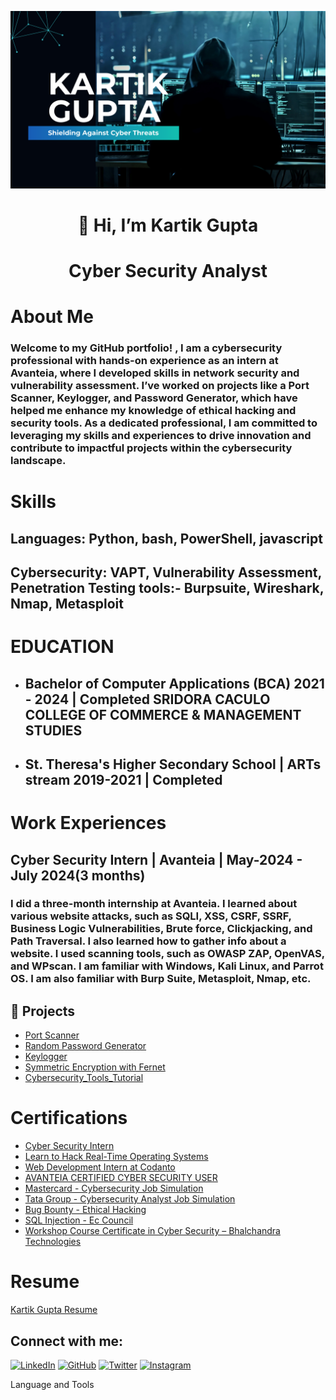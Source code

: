 ![logo](https://github.com/kartik8411/kartik8411/blob/main/banner.png)
<h1 align="center">👋 Hi, I’m Kartik Gupta</h1>

<h1 align="center"> Cyber Security Analyst 




# About Me

### Welcome to my GitHub portfolio! , I am a cybersecurity professional with hands-on experience as an intern at Avanteia, where I developed skills in network security and vulnerability assessment. I’ve worked on projects like a Port Scanner, Keylogger, and Password Generator, which have helped me enhance my knowledge of ethical hacking and security tools. As a dedicated professional, I am committed to leveraging my skills and experiences to drive innovation and contribute to impactful projects within the cybersecurity landscape.

# Skills

## <p>Languages: Python, bash, PowerShell, javascript
## Cybersecurity: VAPT, Vulnerability Assessment, Penetration Testing tools:- Burpsuite, Wireshark, Nmap, Metasploit</p>

# EDUCATION 

- ## Bachelor of Computer Applications (BCA) 2021 - 2024 | Completed SRIDORA CACULO COLLEGE OF COMMERCE & MANAGEMENT STUDIES

- ## St. Theresa's Higher Secondary School | ARTs stream 2019-2021 | Completed

# Work Experiences 

## Cyber Security Intern |  Avanteia | May-2024  - July 2024(3 months)
### I did a three-month internship at Avanteia. I learned about various website attacks, such as SQLI, XSS, CSRF, SSRF, Business Logic Vulnerabilities, Brute force, Clickjacking, and Path Traversal. I also learned how to gather info about a website. I used scanning tools, such as  OWASP ZAP, OpenVAS,  and WPscan. I am familiar with Windows, Kali Linux, and Parrot OS. I am also familiar with Burp Suite, Metasploit, Nmap, etc.

## 📂 Projects

- [Port Scanner](https://github.com/kartik8411/Port-Scanner)
- [Random Password Generator](https://github.com/kartik8411/password_Generator)
- [Keylogger](https://github.com/kartik8411/Keylogger)
- [Symmetric Encryption with Fernet](https://github.com/kartik8411/SymmetricEncrypt)
- [Cybersecurity_Tools_Tutorial](https://github.com/kartik8411/Cybersecurity_Tools_Tutorial)

<h1>Certifications</h1>

  - [Cyber Security Intern](https://github.com/kartik8411/kartik8411/blob/main/Certifications/Avanteia%20Internship%20Certificate.png)
  - [Learn to Hack Real-Time Operating Systems](https://github.com/kartik8411/kartik8411/blob/main/Certifications/NullClass.pdf)
  - [Web Development Intern at Codanto](https://github.com/kartik8411/kartik8411/blob/main/Certifications/Codanto%20Internship%20Certificate.png)
  - [AVANTEIA CERTIFIED CYBER SECURITY USER](https://github.com/kartik8411/kartik8411/blob/main/Certifications/Avanteia%20Certificate.png)
  - [Mastercard - Cybersecurity Job Simulation](https://github.com/kartik8411/kartik8411/blob/main/Certifications/mastercard%20Certificate.png)
  - [Tata Group - Cybersecurity Analyst Job Simulation](https://github.com/kartik8411/kartik8411/blob/main/Certifications/Forage.png)
  - [Bug Bounty - Ethical Hacking](https://github.com/kartik8411/kartik8411/blob/main/Certifications/udemy.jpg)
  - [SQL Injection - Ec Council](https://github.com/kartik8411/kartik8411/blob/main/Certifications/EC%20Council%20Certificate.png)
  - [Workshop Course Certificate in Cyber Security – Bhalchandra Technologies](https://github.com/kartik8411/kartik8411/blob/main/Certifications/Workshop%20Certificate.png)

 <h1>Resume</h1> 

[Kartik Gupta Resume](https://www.canva.com/design/DAGMmKy0ysg/qrERsCg0w_X2VISI8zQSzg/edit?utm_content=DAGMmKy0ysg&utm_campaign=designshare&utm_medium=link2&utm_source=sharebutton)







## Connect with me:
[![LinkedIn](https://img.shields.io/badge/LinkedIn-0077B5?style=for-the-badge&logo=linkedin&logoColor=white)](https://www.linkedin.com/in/kartikgupta007)
[![GitHub](https://img.shields.io/badge/GitHub-181717?style=for-the-badge&logo=github&logoColor=white)](https://github.com/kartik8411)
[![Twitter](https://img.shields.io/badge/Twitter-1DA1F2?style=for-the-badge&logo=twitter&logoColor=white)](https://x.com/KartikG91125649)
[![Instagram](https://img.shields.io/badge/Instagram-E4405F?style=for-the-badge&logo=instagram&logoColor=white)](https://www.instagram.com/kartikgupta9014)


  Language and Tools





</p>

<!---
kartik8411/kartik8411 is a ✨ special ✨ repository because its `README.md` (this file) appears on your GitHub profile.
You can click the Preview link to take a look at your changes.
--->
